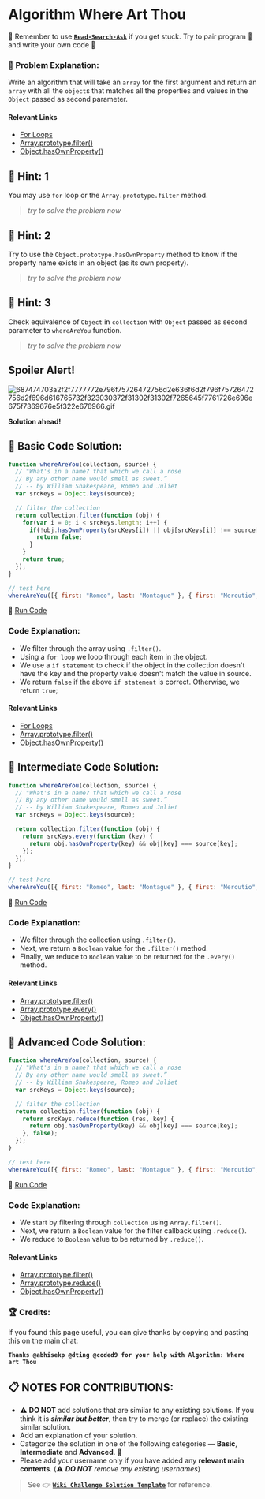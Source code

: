 # Algorithm Where Art Thou

:triangular_flag_on_post: Remember to use [**`Read-Search-Ask`**](FreeCodeCamp-Get-Help) if you get stuck. Try to pair program :busts_in_silhouette: and write your own code :pencil:

### :checkered_flag: Problem Explanation:

Write an algorithm that will take an `array` for the first argument and return an `array` with all the `object`s that matches all the properties and values in the `Object` passed as second parameter.

#### Relevant Links

- [For Loops](JS-For-Loop)
- [Array.prototype.filter()](JS-Array-Prototype-Filter)
- [Object.hasOwnProperty()](https://developer.mozilla.org/en/docs/Web/JavaScript/Reference/Global_Objects/Object/hasOwnProperty)

## :speech_balloon: Hint: 1

You may use `for` loop or the `Array.prototype.filter` method.

> _try to solve the problem now_

## :speech_balloon: Hint: 2

Try to use the `Object.prototype.hasOwnProperty` method to know if the property name exists in an object (as its own property).

> _try to solve the problem now_

## :speech_balloon: Hint: 3

Check equivalence of `Object` in `collection` with `Object` passed as second parameter to `whereAreYou` function.

> _try to solve the problem now_

## Spoiler Alert!

![687474703a2f2f7777772e796f75726472756d2e636f6d2f796f75726472756d2f696d616765732f323030372f31302f31302f7265645f7761726e696e675f7369676e5f322e676966.gif](https://files.gitter.im/FreeCodeCamp/Wiki/nlOm/thumb/687474703a2f2f7777772e796f75726472756d2e636f6d2f796f75726472756d2f696d616765732f323030372f31302f31302f7265645f7761726e696e675f7369676e5f322e676966.gif)

**Solution ahead!**

## :beginner: Basic Code Solution:

```javascript
function whereAreYou(collection, source) {
  // "What's in a name? that which we call a rose
  // By any other name would smell as sweet.”
  // -- by William Shakespeare, Romeo and Juliet
  var srcKeys = Object.keys(source);

  // filter the collection
  return collection.filter(function (obj) {
    for(var i = 0; i < srcKeys.length; i++) {
      if(!obj.hasOwnProperty(srcKeys[i]) || obj[srcKeys[i]] !== source[srcKeys[i]]) {
        return false;
      }
    }
    return true;
  });
}

// test here
whereAreYou([{ first: "Romeo", last: "Montague" }, { first: "Mercutio", last: null }, { first: "Tybalt", last: "Capulet" }], { last: "Capulet" });
```

:rocket: [Run Code](https://repl.it/CLmh/0)

### Code Explanation:

- We filter through the array using `.filter()`.
- Using a `for loop` we loop through each item in the object.
- We use a `if statement` to check if the object in the collection doesn't have the key and the property value doesn't match the value in source.
- We return `false` if the above `if statement` is correct. Otherwise, we return `true`;

#### Relevant Links

- [For Loops](JS-For-Loop)
- [Array.prototype.filter()](JS-Array-Prototype-Filter)
- [Object.hasOwnProperty()](https://developer.mozilla.org/en/docs/Web/JavaScript/Reference/Global_Objects/Object/hasOwnProperty)

## :sunflower: Intermediate Code Solution:

```javascript
function whereAreYou(collection, source) {
  // "What's in a name? that which we call a rose
  // By any other name would smell as sweet.”
  // -- by William Shakespeare, Romeo and Juliet
  var srcKeys = Object.keys(source);

  return collection.filter(function (obj) {
    return srcKeys.every(function (key) {
      return obj.hasOwnProperty(key) && obj[key] === source[key];
    });
  });
}

// test here
whereAreYou([{ first: "Romeo", last: "Montague" }, { first: "Mercutio", last: null }, { first: "Tybalt", last: "Capulet" }], { last: "Capulet" });
```

:rocket: [Run Code](https://repl.it/CLmi/0)

### Code Explanation:

- We filter through the collection using `.filter()`.
- Next, we return a `Boolean` value for the `.filter()` method.
- Finally, we reduce to `Boolean` value to be returned for the `.every()` method.

#### Relevant Links

- [Array.prototype.filter()](JS-Array-Prototype-Filter)
- [Array.prototype.every()](JS-Array-Prototype-Every)
- [Object.hasOwnProperty()](https://developer.mozilla.org/en/docs/Web/JavaScript/Reference/Global_Objects/Object/hasOwnProperty)

## :rotating_light: Advanced Code Solution:

```javascript
function whereAreYou(collection, source) {
  // "What's in a name? that which we call a rose
  // By any other name would smell as sweet.”
  // -- by William Shakespeare, Romeo and Juliet
  var srcKeys = Object.keys(source);

  // filter the collection
  return collection.filter(function (obj) {
    return srcKeys.reduce(function (res, key) {
      return obj.hasOwnProperty(key) && obj[key] === source[key];
    }, false);
  });
}

// test here
whereAreYou([{ first: "Romeo", last: "Montague" }, { first: "Mercutio", last: null }, { first: "Tybalt", last: "Capulet" }], { last: "Capulet" });
```

:rocket: [Run Code](https://repl.it/CLmj/0)

### Code Explanation:

- We start by filtering through `collection` using `Array.filter()`.
- Next, we return a `Boolean` value for the filter callback using `.reduce()`.
- We reduce to `Boolean` value to be returned by `.reduce()`.

#### Relevant Links

- [Array.prototype.filter()](JS-Array-Prototype-Filter)
- [Array.prototype.reduce()](JS-Array-Prototype-Reduce)
- [Object.hasOwnProperty()](https://developer.mozilla.org/en/docs/Web/JavaScript/Reference/Global_Objects/Object/hasOwnProperty)

### :trophy: Credits:

If you found this page useful, you can give thanks by copying and pasting this on the main chat:

**`Thanks @abhisekp @dting @coded9 for your help with Algorithm: Where art Thou`**

## :clipboard: NOTES FOR CONTRIBUTIONS:

- :warning: **DO NOT** add solutions that are similar to any existing solutions. If you think it is **_similar but better_**, then try to merge (or replace) the existing similar solution.
- Add an explanation of your solution.
- Categorize the solution in one of the following categories &mdash; **Basic**, **Intermediate** and **Advanced**. :traffic_light:
- Please add your username only if you have added any **relevant main contents**. (:warning: **_DO NOT_** _remove any existing usernames_)

> See :point_right: [**`Wiki Challenge Solution Template`**](Wiki-Template-Challenge-Solution) for reference.
